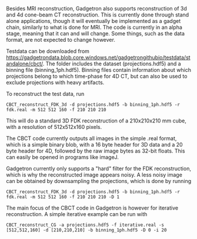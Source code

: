 Besides MRI reconstruction, Gadgetron also supports reconstruction of 3d and 4d cone-beam CT reconstruction. This is currently done through stand alone applications, though it will eventually be implemented as a gadget chain, similarly to what is done for MRI.
The code is currently in an alpha stage, meaning that it can and will change. Some things, such as the data format, are not expected to change however.

Testdata can be downloaded from <https://gadgetrondata.blob.core.windows.net/gadgetrongithubio/testdata/standalone/cbct/>. The folder includes the dataset (projections.hdf5) and a binning file (binning_1ph.hdf5).
Binning files contain information about which projections belong to which time-phase for 4D CT, but can also be used to exclude projections with heavy artifacts. 


To reconstruct the test data, run

    CBCT_reconstruct_FDK_3d -d projections.hdf5 -b binning_1ph.hdf5 -r fdk.real -m 512 512 160 -f 210 210 210

This will do a standard 3D FDK reconstruction of a 210x210x210 mm cube, with a resolution of 512x512x160 pixels.

The CBCT code currently outputs all images in the simple .real format, which is a simple binary blob, with a 16 byte header for 3D data and a 20 byte header for 4D, followed by the raw image bytes as 32-bit floats. This can easily be opened in programs like imageJ.

Gadgetron currently only supports a "hard" filter for the FDK reconstruction, which is why the reconstructed image appears noisy. A less noisy image can be obtained by downsampling the projections, which is done by running

    CBCT_reconstruct_FDK_3d -d projections.hdf5 -b binning_1ph.hdf5 -r fdk.real -m 512 512 160 -f 210 210 210 -D 1

The main focus of the CBCT code in Gadgetron is however for iterative reconstruction. A simple iterative example can be run with 

    CBCT_reconstruct_CG -a projections.hdf5 -f iterative.real -s [512,512,160] -d [210,210,210] -b binning_1ph.hdf5 -D 0 -i 20

